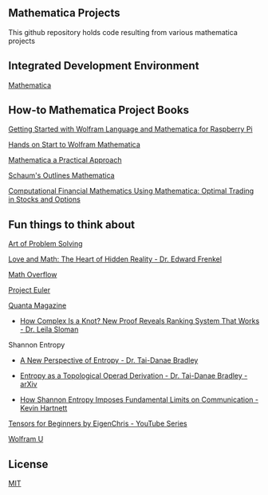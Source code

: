 ## Mathematica Projects

This github repository holds code resulting from various mathematica projects

## Integrated Development Environment

[Mathematica](https://www.wolfram.com/mathematica/)

## How-to Mathematica Project Books

[Getting Started with Wolfram Language and Mathematica for Raspberry Pi](https://www.wolfram.com/books/profile.cgi?id=9435)

[Hands on Start to Wolfram Mathematica](https://www.wolfram-media.com/products/hands-on-start-to-wolfram-mathematica.html)

[Mathematica a Practical Approach](https://www.wolfram.com/books/profile.cgi?id=3721)

[Schaum's Outlines Mathematica](https://www.wolfram.com/books/profile.cgi?id=9730)

[Computational Financial Mathematics Using Mathematica: Optimal Trading in Stocks and Options](https://www.wolfram.com/books/profile.cgi?id=4725)

## Fun things to think about

[Art of Problem Solving](https://artofproblemsolving.com/company)

[Love and Math: The Heart of Hidden Reality - Dr. Edward Frenkel](https://www.goodreads.com/book/show/17290683-love-and-math)

[Math Overflow](https://mathoverflow.net)

[Project Euler](https://projecteuler.net/about)

[Quanta Magazine](https://www.quantamagazine.org)

- [How Complex Is a Knot? New Proof Reveals Ranking System That Works - Dr. Leila Sloman](https://www.quantamagazine.org/how-complex-is-a-knot-new-proof-reveals-ranking-system-that-works-20220518/)

Shannon Entropy

- [A New Perspective of Entropy - Dr. Tai-Danae Bradley](https://www.math3ma.com/blog/a-new-perspective-of-entropy)

- [Entropy as a Topological Operad Derivation - Dr. Tai-Danae Bradley - arXiv](https://arxiv.org/pdf/2107.09581.pdf)

- [How Shannon Entropy Imposes Fundamental Limits on Communication - Kevin Hartnett](https://www.quantamagazine.org/how-claude-shannons-concept-of-entropy-quantifies-information-20220906/)

[Tensors for Beginners by EigenChris - YouTube Series](https://www.youtube.com/watch?v=8ptMTLzV4-I&list=PLJHszsWbB6hrkmmq57lX8BV-o-YIOFsiG&index=1)

[Wolfram U](https://www.wolfram.com/wolfram-u/)

## License
[MIT](https://choosealicense.com/licenses/mit/)
